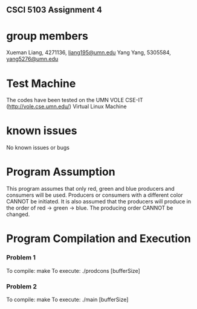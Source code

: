## CSCI 5103 Assignment 4

# group members
Xueman Liang, 4271136, liang195@umn.edu
Yang Yang, 5305584, yang5276@umn.edu

# Test Machine
The codes have been tested on the UMN VOLE CSE-IT (http://vole.cse.umn.edu/) Virtual Linux Machine

# known issues
No known issues or bugs

# Program Assumption
This program assumes that only red, green and blue producers and consumers will be used. Producers or consumers with a different color CANNOT be initiated. It is also assumed that the producers will produce in the order of red -> green -> blue. The producing order CANNOT be changed.

# Program Compilation and Execution
### Problem 1
To compile: make
To execute: ./prodcons [bufferSize]

### Problem 2
To compile: make
To execute: ./main [bufferSize]